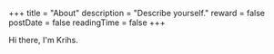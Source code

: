 +++
title = "About"
description = "Describe yourself."
reward = false
postDate = false
readingTime = false
+++

Hi there, I'm Krihs.
